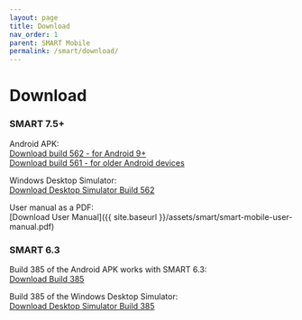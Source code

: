 ```yaml
---
layout: page
title: Download
nav_order: 1
parent: SMART Mobile
permalink: /smart/download/
---
```

# Download

### SMART 7.5+

Android APK:<br/>
[Download build 562 - for Android 9+](https://ctwiki.blob.core.windows.net/bin/SMK-build-562.apk)<br/>
[Download build 561 - for older Android devices](https://ctwiki.blob.core.windows.net/bin/SMK-build-561-qt5.apk)

Windows Desktop Simulator:<br/>
[Download Desktop Simulator Build 562](https://ctwiki.blob.core.windows.net/bin/SM-build-562-win64.zip)

User manual as a PDF:<br/>
[Download User Manual]({{ site.baseurl }}/assets/smart/smart-mobile-user-manual.pdf)

### SMART 6.3

Build 385 of the Android APK works with SMART 6.3:<br/>
[Download Build 385](https://ctwiki.blob.core.windows.net/bin/SMK-build-385.apk)

Build 385 of the Windows Desktop Simulator:<br/>
[Download Desktop Simulator Build 385](https://ctwiki.blob.core.windows.net/bin/SMK-build-385-win64.zip)


